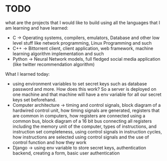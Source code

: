 # TODO
what are the projects that I would like to build using all the languages that I am learning and have learned: 
- C -> Operating systems, compilers, emulators, Database and other low level stuff like network programming, Linux Programming and such
- C++ -> Bittorrent client, client application, web framework, machine learning algorithm implementation and such
- Python -> Neural Network models, full fledged social media application (like twitter recommendation algorithm)

What I learned today:
- using environment variables to set secret keys such as database password and more. How does this work? So a server is deployed on one machine and that machine will have a env variable for all our secret keys set beforehand.
- Computer architecture -> timing and control signals, block diagram of a hardwired control unit, how timing signals are generated, registers that are common in computers, how registers are connected using a common bus, block diagram of a 16 bit bus connecting all registers including the memory unit of the computer, types of instructions, and instruction set completeness, using control signals in instruction cycles, how instructions are selected using control signals and the use of control function and how they work
- Django -> using env variable to store secret keys, authentication backend, creating a form, basic user authentication